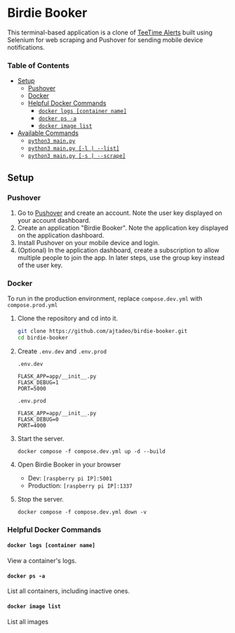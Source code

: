 # Birdie Booker <!-- omit in toc -->
This terminal-based application is a clone of [TeeTime Alerts](https://teetimealerts.io/) built using Selenium for web scraping and Pushover for sending mobile device notifications.

### Table of Contents <!-- omit in toc -->
- [Setup](#setup)
  - [Pushover](#pushover)
  - [Docker](#docker)
  - [Helpful Docker Commands](#helpful-docker-commands)
    - [`docker logs [container name]`](#docker-logs-container-name)
    - [`docker ps -a`](#docker-ps--a)
    - [`docker image list`](#docker-image-list)
- [Available Commands](#available-commands)
  - [`python3 main.py`](#python3-mainpy)
  - [`python3 main.py [-l | --list]`](#python3-mainpy--l----list)
  - [`python3 main.py [-s | --scrape]`](#python3-mainpy--s----scrape)

## Setup

### Pushover
1. Go to [Pushover](https://pushover.net/) and create an account. Note the user key displayed on your account dashboard.
2. Create an application "Birdie Booker". Note the application key displayed on the application dashboard.
3. Install Pushover on your mobile device and login.
4. (Optional) In the application dashboard, create a subscription to allow multiple people to join the app. In later steps, use the group key instead of the user key.
    
### Docker
To run in the production environment, replace `compose.dev.yml` with `compose.prod.yml`

1. Clone the repository and cd into it.
    ```sh
    git clone https://github.com/ajtadeo/birdie-booker.git
    cd birdie-booker
    ```
3. Create `.env.dev` and `.env.prod`
   
   `.env.dev`
   ```env
   FLASK_APP=app/__init__.py
   FLASK_DEBUG=1
   PORT=5000
   ```

   `.env.prod`
   ```env
   FLASK_APP=app/__init__.py
   FLASK_DEBUG=0
   PORT=4000
   ```
4. Start the server.
    ```
    docker compose -f compose.dev.yml up -d --build
    ```
5. Open Birdie Booker in your browser
    * Dev: `[raspberry pi IP]:5001`
    * Production: `[raspberry pi IP]:1337`
6. Stop the server.
    ```
    docker compose -f compose.dev.yml down -v
    ```

### Helpful Docker Commands

#### `docker logs [container name]`
View a container's logs.

#### `docker ps -a`
List all containers, including inactive ones.

#### `docker image list`
List all images

<!-- ### Terminal (deprecated)
1. Install the latest Chrome for Testing and Chromedriver versions for your OS.
    * Download Chrome for Testing and Chromedriver from [this site](https://googlechromelabs.github.io/chrome-for-testing/) to your home directory.
    * Move `Chrome for Testing` into the same directory as `chromedriver`, should be something like `chromedriver-os`
    * Append `export PATH=/path/to/chromedriver-os` to `.bashrc`
2. Clone the repository and cd into it.
    ```sh
    git clone https://github.com/ajtadeo/birdie-booker.git
    cd birdie-booker
    ```
3. Create `.env` inside `birdie-booker` and add the following credentials:
    ```env
    PUSHOVER_API_KEY='secr3t'   # Birdie Booker application key
    PUSHOVER_USER_KEY='secr3t'  # User key or Group key if using a subscription
    CHROME_BINARY_PATH="/path/to/Google Chrome for Testing"
    CHROMEDRIVER_PATH="/path/to/chromedriver"
    ```
4. Set up the virtual environment using venv.
     ```sh
     python3 -m venv venv
     source venv/bin/activate
     pip3 install -r requirements.txt
     ```
5. Set up the CRON job to be run every 5 minutes.
    * Create a CRON job by entering the following code in the file opened by `crontab -e`
        ```
        SHELL=/bin/bash
        BASH_ENV=~/.bashrc
        */5 * * * * cd /path/to/birdie-booker; source venv/bin/activate; python3 /path/to/birdie-booker/main.py -s > /path/to/birdie-booker/cron.log 2>&1; deactivate
        ```
    * Make sure the `*/5 * * * * ...` command is all on one line, otherwise `crontab` will complain.
    * Check that the CRON job was created using `crontab -l`

## Available Commands

### `python3 main.py`
Creates an Alert and stores it in the database.

### `python3 main.py [-l | --list]`
Lists the Alerts currently in the database.

### `python3 main.py [-s | --scrape]`
Runs the web scrapers fro all Alerts currently in the database.
